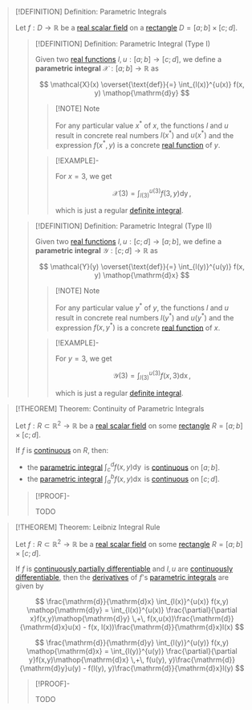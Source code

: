 >[!DEFINITION] Definition: Parametric Integrals
>
>Let $f: D \to \mathbb{R}$ be a [real scalar field](../Real%20Scalar%20Field.md) on a [rectangle](TODO) $D = [a;b] \times [c;d]$.
>
>>[!DEFINITION] Definition: Parametric Integral (Type I)
>>
>>Given two [real functions](../../../Univariate%20Real%20Analysis/Real%20Functions/Real%20Function.md) $l,u: [a;b] \to [c;d]$, we define a **parametric integral** $\mathcal{X}: [a;b] \to \mathbb{R}$ as
>>
>>$$
>>\mathcal{X}(x) \overset{\text{def}}{=} \int_{l(x)}^{u(x)} f(x, y) \mathop{\mathrm{d}y}
>>$$
>>
>>>[!NOTE] Note
>>>
>>>For any particular value $x^\ast$ of $x$, the functions $l$ and $u$ result in concrete real numbers $l(x^\ast)$ and $u(x^\ast)$ and the expression $f(x^\ast, y)$ is a concrete [real function](../../../Univariate%20Real%20Analysis/Real%20Functions/Real%20Function.md) of $y$.
>>>
>>
>>>[!EXAMPLE]-
>>>
>>>For $x = 3$, we get
>>>
>>>$$
>>>\mathcal{X}(3) = \int_{l(3)}^{u(3)} f(3,y) \mathop{\mathrm{d}y},
>>>$$
>>>
>>>which is just a regular [definite integral](../../../Univariate%20Real%20Analysis/Integration/Definite%20Integrals/Definite%20Integral.md).
>>>
>>
>
>>[!DEFINITION] Definition: Parametric Integral (Type II)
>>
>>Given two [real functions](../../../Univariate%20Real%20Analysis/Real%20Functions/Real%20Function.md) $l,u: [c;d] \to [a;b]$, we define a **parametric integral** $\mathcal{Y}: [c;d] \to \mathbb{R}$ as
>>
>>$$
>>\mathcal{Y}(y) \overset{\text{def}}{=} \int_{l(y)}^{u(y)} f(x, y) \mathop{\mathrm{d}x}
>>$$
>>
>>>[!NOTE] Note
>>>
>>>For any particular value $y^\ast$ of $y$, the functions $l$ and $u$ result in concrete real numbers $l(y^\ast)$ and $u(y^\ast)$ and the expression $f(x, y^\ast)$ is a concrete [real function](../../../Univariate%20Real%20Analysis/Real%20Functions/Real%20Function.md) of $x$.
>>>
>>
>>>[!EXAMPLE]-
>>>
>>>For $y = 3$, we get
>>>
>>>$$\mathcal{Y}(3) = \int_{l(3)}^{u(3)} f(x,3) \mathop{\mathrm{d}x},$$
>>>
>>>which is just a regular [definite integral](../../../Univariate%20Real%20Analysis/Integration/Definite%20Integrals/Definite%20Integral.md).
>>>
>>
>

>[!THEOREM] Theorem: Continuity of Parametric Integrals
>
>Let $f: R \subset \mathbb{R}^2 \to \mathbb{R}$ be a [real scalar field](../Real%20Scalar%20Field.md) on some [rectangle](TODO) $R = [a;b] \times [c;d]$.
>
>If $f$ is [continuous](../Continuity%20of%20Real%20Scalar%20Fields.md) on $R$, then:
>- the [parametric integral](Parametric%20Integrals.md) $\int_c^d f(x,y)\mathop{\mathrm{d}y}$ is [continuous](../../../Univariate%20Real%20Analysis/Real%20Functions/Continuity/Continuity.md) on $[a;b]$.
>- the [parametric integral](Parametric%20Integrals.md) $\int_a^b f(x,y)\mathop{\mathrm{d}x}$ is [continuous](../../../Univariate%20Real%20Analysis/Real%20Functions/Continuity/Continuity.md) on $[c;d]$.
>
>>[!PROOF]-
>>
>>TODO
>>
>

>[!THEOREM] Theorem: Leibniz Integral Rule
>
>Let $f: R \subset \mathbb{R}^2 \to \mathbb{R}$ be a [real scalar field](../Real%20Scalar%20Field.md) on some [rectangle](TODO) $R = [a;b] \times [c;d]$.
>
>If $f$ is [continuously partially differentiable](../Differentiation/Partial%20Derivatives%20of%20Real%20Scalar%20Fields.md) and $l,u$ are [continuously differentiable](../../../Univariate%20Real%20Analysis/Differentiation/Differentiability%20of%20Real%20Functions.md), then the [derivatives](../../../Univariate%20Real%20Analysis/Differentiation/Differentiability%20of%20Real%20Functions.md) of $f$'s [parametric integrals](Parametric%20Integrals.md) are given by
>
>$$
>\frac{\mathrm{d}}{\mathrm{d}x} \int_{l(x)}^{u(x)} f(x,y) \mathop{\mathrm{d}y} = \int_{l(x)}^{u(x)} \frac{\partial}{\partial x}f(x,y)\mathop{\mathrm{d}y} \,+\, f(x,u(x))\frac{\mathrm{d}}{\mathrm{d}x}u(x) - f(x, l(x))\frac{\mathrm{d}}{\mathrm{d}x}l(x)
>$$
>
>
>$$
>\frac{\mathrm{d}}{\mathrm{d}y} \int_{l(y)}^{u(y)} f(x,y) \mathop{\mathrm{d}x} = \int_{l(y)}^{u(y)} \frac{\partial}{\partial y}f(x,y)\mathop{\mathrm{d}x} \,+\, f(u(y), y)\frac{\mathrm{d}}{\mathrm{d}y}u(y) - f(l(y), y)\frac{\mathrm{d}}{\mathrm{d}x}l(y)
>$$
>
>>[!PROOF]-
>>
>>TODO
>>
>